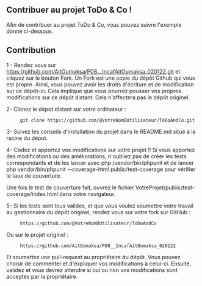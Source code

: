 ## Contribuer au projet ToDo & Co !

Afin de contribuer au projet ToDo & Co, vous pouvez suivre l'exemple donné ci-dessous.

## Contribution 

1 - Rendez vous sur https://github.com/AitOumaksa/P08__IncafAitOumaksa_020122.git et cliquez sur le bouton Fork.
Un Fork est une copie du dépôt Github qui vous est propre.
Ainsi, vous pouvez avoir les droits d'écriture et de modification sur ce dépôt-ci. Cela implique que vous pourrez pousser vos propres modifications sur ce dépôt distant.
Cela n'affectera pas le dépôt originel.

2- Clonez le dépot distant sur votre ordinateur :

         git clone https://github.com/@VotreNomDUtilisateur/ToDoAndCo.git

3- Suivez les conseils d'installation du projet dans le README.md situé à la racine du dépot.

4- Codez et apportez vos modifications sur votre projet !! Si vous apportez des modifications ou des améliorations, n'oubliez pas de créer les tests correspondants et de les lancer avec php /vendor/bin/phpunit et de lancer php  vendor/bin/phpunit --coverage-html public/test-coverage pour vérifier le taux de couverture.

Une fois le test de couverture fait, ouvrez le fichier VotreProjet/public/test-coverage/index.html dans votre navigateur.

5- Si les tests sont tous valides, et que vous voulez soumettre votre travail au gestionnaire du dépôt originel, rendez vous sur votre fork sur GitHub :

         https://github.com/@VotreNomDUtilisateur/ToDoAndCo


Ou sur le projet originel :

         https://github.com/AitOumaksa/P08__IncafAitOumaksa_020122


Et soumettez une pull-request au propriétaire du dépôt. Vous pouvez choisir de commenter et d'expliquer vos modifications à celui-ci. Ensuite, validez et vous devrez attendre si oui ou non vos modifications sont acceptés par la propriétaire.